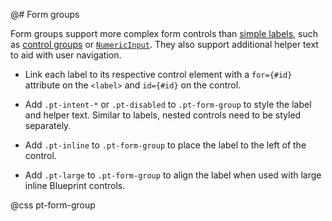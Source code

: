 @# Form groups

Form groups support more complex form controls than [simple labels](#components.forms.labels.simple-labels),
such as [control groups](#components.forms.control-group) or [`NumericInput`](#components.forms.numeric-input).
They also support additional helper text to aid with user navigation.

- Link each label to its respective control element with a `for={#id}` attribute on the `<label>` and
`id={#id}` on the control.

- Add `.pt-intent-*` or `.pt-disabled` to `.pt-form-group` to style the label and helper text.
Similar to labels, nested controls need to be styled separately.

- Add `.pt-inline` to `.pt-form-group` to place the label to the left of the control.

- Add `.pt-large` to `.pt-form-group` to align the label when used with large inline Blueprint controls.

@css pt-form-group
